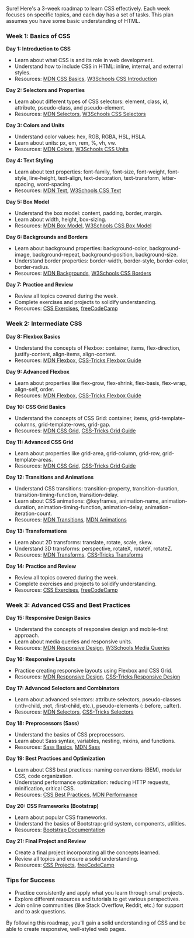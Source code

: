 Sure! Here's a 3-week roadmap to learn CSS effectively. Each week focuses on specific topics, and each day has a set of tasks. This plan assumes you have some basic understanding of HTML.

### Week 1: Basics of CSS

**Day 1: Introduction to CSS**
- Learn about what CSS is and its role in web development.
- Understand how to include CSS in HTML: inline, internal, and external styles.
- Resources: [MDN CSS Basics](https://developer.mozilla.org/en-US/docs/Learn/CSS/First_steps/What_is_CSS), [W3Schools CSS Introduction](https://www.w3schools.com/css/css_intro.asp)

**Day 2: Selectors and Properties**
- Learn about different types of CSS selectors: element, class, id, attribute, pseudo-class, and pseudo-element.
- Resources: [MDN Selectors](https://developer.mozilla.org/en-US/docs/Web/CSS/CSS_Selectors), [W3Schools CSS Selectors](https://www.w3schools.com/css/css_selectors.asp)

**Day 3: Colors and Units**
- Understand color values: hex, RGB, RGBA, HSL, HSLA.
- Learn about units: px, em, rem, %, vh, vw.
- Resources: [MDN Colors](https://developer.mozilla.org/en-US/docs/Web/CSS/color_value), [W3Schools CSS Units](https://www.w3schools.com/css/css_units.asp)

**Day 4: Text Styling**
- Learn about text properties: font-family, font-size, font-weight, font-style, line-height, text-align, text-decoration, text-transform, letter-spacing, word-spacing.
- Resources: [MDN Text](https://developer.mozilla.org/en-US/docs/Web/CSS/CSS_Text), [W3Schools CSS Text](https://www.w3schools.com/css/css_text.asp)

**Day 5: Box Model**
- Understand the box model: content, padding, border, margin.
- Learn about width, height, box-sizing.
- Resources: [MDN Box Model](https://developer.mozilla.org/en-US/docs/Learn/CSS/Building_blocks/The_box_model), [W3Schools CSS Box Model](https://www.w3schools.com/css/css_boxmodel.asp)

**Day 6: Backgrounds and Borders**
- Learn about background properties: background-color, background-image, background-repeat, background-position, background-size.
- Understand border properties: border-width, border-style, border-color, border-radius.
- Resources: [MDN Backgrounds](https://developer.mozilla.org/en-US/docs/Web/CSS/background), [W3Schools CSS Borders](https://www.w3schools.com/css/css_border.asp)

**Day 7: Practice and Review**
- Review all topics covered during the week.
- Complete exercises and projects to solidify understanding.
- Resources: [CSS Exercises](https://www.w3schools.com/css/css_exercises.asp), [freeCodeCamp](https://www.freecodecamp.org/learn/)

### Week 2: Intermediate CSS

**Day 8: Flexbox Basics**
- Understand the concepts of Flexbox: container, items, flex-direction, justify-content, align-items, align-content.
- Resources: [MDN Flexbox](https://developer.mozilla.org/en-US/docs/Learn/CSS/CSS_layout/Flexbox), [CSS-Tricks Flexbox Guide](https://css-tricks.com/snippets/css/a-guide-to-flexbox/)

**Day 9: Advanced Flexbox**
- Learn about properties like flex-grow, flex-shrink, flex-basis, flex-wrap, align-self, order.
- Resources: [MDN Flexbox](https://developer.mozilla.org/en-US/docs/Learn/CSS/CSS_layout/Flexbox), [CSS-Tricks Flexbox Guide](https://css-tricks.com/snippets/css/a-guide-to-flexbox/)

**Day 10: CSS Grid Basics**
- Understand the concepts of CSS Grid: container, items, grid-template-columns, grid-template-rows, grid-gap.
- Resources: [MDN CSS Grid](https://developer.mozilla.org/en-US/docs/Web/CSS/CSS_Grid_Layout), [CSS-Tricks Grid Guide](https://css-tricks.com/snippets/css/complete-guide-grid/)

**Day 11: Advanced CSS Grid**
- Learn about properties like grid-area, grid-column, grid-row, grid-template-areas.
- Resources: [MDN CSS Grid](https://developer.mozilla.org/en-US/docs/Web/CSS/CSS_Grid_Layout), [CSS-Tricks Grid Guide](https://css-tricks.com/snippets/css/complete-guide-grid/)

**Day 12: Transitions and Animations**
- Understand CSS transitions: transition-property, transition-duration, transition-timing-function, transition-delay.
- Learn about CSS animations: @keyframes, animation-name, animation-duration, animation-timing-function, animation-delay, animation-iteration-count.
- Resources: [MDN Transitions](https://developer.mozilla.org/en-US/docs/Web/CSS/CSS_Transitions), [MDN Animations](https://developer.mozilla.org/en-US/docs/Web/CSS/CSS_Animations)

**Day 13: Transformations**
- Learn about 2D transforms: translate, rotate, scale, skew.
- Understand 3D transforms: perspective, rotateX, rotateY, rotateZ.
- Resources: [MDN Transforms](https://developer.mozilla.org/en-US/docs/Web/CSS/transform), [CSS-Tricks Transforms](https://css-tricks.com/almanac/properties/t/transform/)

**Day 14: Practice and Review**
- Review all topics covered during the week.
- Complete exercises and projects to solidify understanding.
- Resources: [CSS Exercises](https://www.w3schools.com/css/css_exercises.asp), [freeCodeCamp](https://www.freecodecamp.org/learn/)

### Week 3: Advanced CSS and Best Practices

**Day 15: Responsive Design Basics**
- Understand the concepts of responsive design and mobile-first approach.
- Learn about media queries and responsive units.
- Resources: [MDN Responsive Design](https://developer.mozilla.org/en-US/docs/Learn/CSS/CSS_layout/Responsive_Design), [W3Schools Media Queries](https://www.w3schools.com/css/css_rwd_mediaqueries.asp)

**Day 16: Responsive Layouts**
- Practice creating responsive layouts using Flexbox and CSS Grid.
- Resources: [MDN Responsive Design](https://developer.mozilla.org/en-US/docs/Learn/CSS/CSS_layout/Responsive_Design), [CSS-Tricks Responsive Design](https://css-tricks.com/snippets/css/media-queries-for-standard-devices/)

**Day 17: Advanced Selectors and Combinators**
- Learn about advanced selectors: attribute selectors, pseudo-classes (:nth-child, :not, :first-child, etc.), pseudo-elements (::before, ::after).
- Resources: [MDN Selectors](https://developer.mozilla.org/en-US/docs/Web/CSS/CSS_Selectors), [CSS-Tricks Selectors](https://css-tricks.com/attribute-selectors/)

**Day 18: Preprocessors (Sass)**
- Understand the basics of CSS preprocessors.
- Learn about Sass syntax, variables, nesting, mixins, and functions.
- Resources: [Sass Basics](https://sass-lang.com/guide), [MDN Sass](https://developer.mozilla.org/en-US/docs/Web/Tools/Sass)

**Day 19: Best Practices and Optimization**
- Learn about CSS best practices: naming conventions (BEM), modular CSS, code organization.
- Understand performance optimization: reducing HTTP requests, minification, critical CSS.
- Resources: [CSS Best Practices](https://css-tricks.com/essential-css-tips-and-tricks-every-developer-should-know/), [MDN Performance](https://developer.mozilla.org/en-US/docs/Learn/Performance/CSS)

**Day 20: CSS Frameworks (Bootstrap)**
- Learn about popular CSS frameworks.
- Understand the basics of Bootstrap: grid system, components, utilities.
- Resources: [Bootstrap Documentation](https://getbootstrap.com/docs/5.1/getting-started/introduction/)

**Day 21: Final Project and Review**
- Create a final project incorporating all the concepts learned.
- Review all topics and ensure a solid understanding.
- Resources: [CSS Projects](https://www.frontendmentor.io/challenges), [freeCodeCamp](https://www.freecodecamp.org/learn/)

### Tips for Success
- Practice consistently and apply what you learn through small projects.
- Explore different resources and tutorials to get various perspectives.
- Join online communities (like Stack Overflow, Reddit, etc.) for support and to ask questions.

By following this roadmap, you'll gain a solid understanding of CSS and be able to create responsive, well-styled web pages.